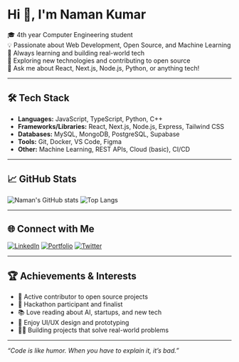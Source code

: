 # Hi 👋, I'm Naman Kumar

🎓 4th year Computer Engineering student  
💡 Passionate about Web Development, Open Source, and Machine Learning  
🌱 Always learning and building real-world tech  
🚀 Exploring new technologies and contributing to open source  
💬 Ask me about React, Next.js, Node.js, Python, or anything tech!

---

## 🛠️ Tech Stack

- **Languages:** JavaScript, TypeScript, Python, C++
- **Frameworks/Libraries:** React, Next.js, Node.js, Express, Tailwind CSS
- **Databases:** MySQL, MongoDB, PostgreSQL, Supabase
- **Tools:** Git, Docker, VS Code, Figma
- **Other:** Machine Learning, REST APIs, Cloud (basic), CI/CD

---

## 📈 GitHub Stats

![Naman's GitHub stats](https://github-readme-stats.vercel.app/api?username=namanzz001&show_icons=true&theme=radical)
![Top Langs](https://github-readme-stats.vercel.app/api/top-langs/?username=namanzz001&layout=compact&theme=radical)

---

## 🌐 Connect with Me

[![LinkedIn](https://img.shields.io/badge/LinkedIn-blue?logo=linkedin&logoColor=white)](https://www.linkedin.com/)
[![Portfolio](https://img.shields.io/badge/Portfolio-Visit-blue)](https://your-portfolio-link.com)
[![Twitter](https://img.shields.io/badge/Twitter-black?logo=twitter&logoColor=white)](https://twitter.com/)

---

## 🏆 Achievements & Interests

- 🌟 Active contributor to open source projects
- 🏅 Hackathon participant and finalist
- 📚 Love reading about AI, startups, and new tech
- 🎨 Enjoy UI/UX design and prototyping
- 🧑‍💻 Building projects that solve real-world problems

---

_“Code is like humor. When you have to explain it, it’s bad.”_
